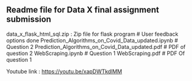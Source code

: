 <h2> Readme file for Data X final assignment submission </h2>


data_x_flask_html_sql.zip : Zip file for flask program # User feedback options done
Prediction_Algorithms_on_Covid_Data_updated.ipynb # Question 2
Prediction_Algorithms_on_Covid_Data_updated.pdf # PDF of question 2
WebScraping.ipynb # Question 1
WebScraping.pdf # PDF Of question 1

Youtube link : https://youtu.be/xapDWTkdlMM


